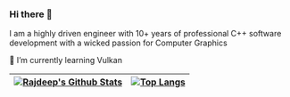 ### Hi there 👋

I am a highly driven engineer with 10+ years of professional C++ software development with a wicked passion for Computer Graphics

🖖 I’m currently learning Vulkan

| [![Rajdeep's Github Stats](https://github-readme-stats.vercel.app/api?username=RajdeepKonwar&include_all_commits=true&count_private=true&show_icons=true&theme=dark)](https://github.com/RajdeepKonwar) | [![Top Langs](https://github-readme-stats.vercel.app/api/top-langs/?username=RajdeepKonwar&layout=compact&langs_count=3&theme=dark)](https://github.com/RajdeepKonwar) |
|---|---|

<!--
**RajdeepKonwar/RajdeepKonwar** is a ✨ _special_ ✨ repository because its `README.md` (this file) appears on your GitHub profile.

Here are some ideas to get you started:

- 🔭 I’m currently working on ...
- 🌱 I’m currently learning ...
- 👯 I’m looking to collaborate on ...
- 🤔 I’m looking for help with ...
- 💬 Ask me about ...
- 📫 How to reach me: ...
- 😄 Pronouns: ...
- ⚡ Fun fact: ...
-->
